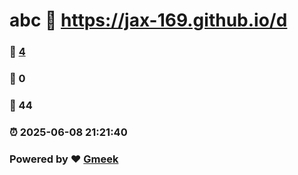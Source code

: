# abc :link: https://jax-169.github.io/d 
### :page_facing_up: [4](https://jax-169.github.io/d/tag.html) 
### :speech_balloon: 0 
### :hibiscus: 44 
### :alarm_clock: 2025-06-08 21:21:40 
### Powered by :heart: [Gmeek](https://github.com/Meekdai/Gmeek)
